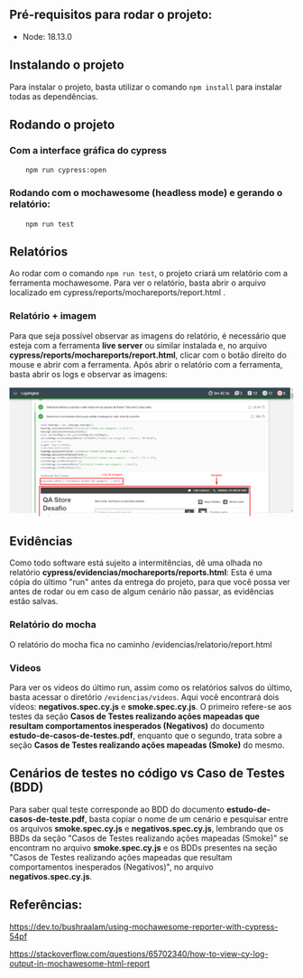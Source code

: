 ## Pré-requisitos para rodar o projeto:
-   Node: 18.13.0

## Instalando o projeto
Para instalar o projeto, basta utilizar o comando `npm install` para instalar todas as dependências.

## Rodando o projeto
### Com a interface gráfica do cypress
        npm run cypress:open

### Rodando com o mochawesome (headless mode) e gerando o relatório:
        npm run test


## Relatórios
Ao rodar com o comando `npm run test`, o projeto criará um relatório com a ferramenta mochawesome. 
Para ver o relatório, basta abrir o arquivo localizado em cypress/reports/mochareports/report.html .

### Relatório + imagem
Para que seja possível observar as imagens do relatório, é necessário que esteja com a ferramenta **live server** ou similar instalada e, no arquivo **cypress/reports/mochareports/report.html**, clicar com o botão direito do mouse e abrir com a ferramenta. Após abrir o relatório com a ferramenta, basta abrir os logs e observar as imagens:

![Imagem de demonstracao do relatorio](assets/demo.png)


## Evidências
Como todo software está sujeito a intermitências, dê uma olhada no relatório **cypress/evidencias/mochareports/reports.html**: Esta é uma cópia do último "run" antes da entrega do projeto, para que você possa ver antes de rodar ou em caso de algum cenário não passar, as evidências estão salvas.

### Relatório do mocha
O relatório do mocha fica no caminho /evidencias/relatorio/report.html

### Videos
Para ver os videos do último run, assim como os relatórios salvos do último, basta acessar o diretório `/evidencias/videos`. Aqui você encontrará dois vídeos: **negativos.spec.cy.js** e **smoke.spec.cy.js**. O primeiro refere-se aos testes da seção **Casos de Testes realizando ações mapeadas que resultam comportamentos inesperados (Negativos)** do documento **estudo-de-casos-de-testes.pdf**,  enquanto que o segundo, trata sobre a seção **Casos de Testes realizando ações mapeadas (Smoke)** do mesmo.

## Cenários de testes no código vs Caso de Testes (BDD)
Para saber qual teste corresponde ao BDD do documento **estudo-de-casos-de-teste.pdf**, basta copiar o nome de um cenário e pesquisar entre os arquivos **smoke.spec.cy.js** e **negativos.spec.cy.js**, lembrando que os BBDs da seção "Casos de Testes realizando ações mapeadas (Smoke)" se encontram no arquivo **smoke.spec.cy.js** e os BDDs presentes na seção "Casos de Testes realizando ações mapeadas que resultam
comportamentos inesperados (Negativos)", no arquivo **negativos.spec.cy.js**.


## Referências: 

https://dev.to/bushraalam/using-mochawesome-reporter-with-cypress-54pf

https://stackoverflow.com/questions/65702340/how-to-view-cy-log-output-in-mochawesome-html-report